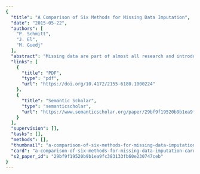 ```yaml
---
{
  "title": "A Comparison of Six Methods for Missing Data Imputation",
  "date": "2015-05-22",
  "authors": [
    "P. Schmitt",
    "J. El",
    "M. Guedj"
  ],
  "abstract": "Missing data are part of almost all research and introduce an element of ambiguity into data analysis. It follows that we need to consider them appropriately in order to provide an efficient and valid analysis. In the present study, we compare 6 different imputation methods: Mean, K-nearest neighbors (KNN), fuzzy K-means (FKM), singular value decomposition (SVD), bayesian principal component analysis (bPCA) and multiple imputations by chained equations (MICE). Comparison was performed on four real datasets of various sizes (from 4 to 65 variables), under a missing completely at random (MCAR) assumption, and based on four evaluation criteria: Root mean squared error (RMSE), unsupervised classification error (UCE), supervised classification error (SCE) and execution time. Our results suggest that bPCA and FKM are two imputation methods of interest which deserve further consideration in practice.",
  "links": [
    {
      "title": "PDF",
      "type": "pdf",
      "url": "https://doi.org/10.4172/2155-6180.1000224"
    },
    {
      "title": "Semantic Scholar",
      "type": "semanticscholar",
      "url": "https://www.semanticscholar.org/paper/29bf9f19520b9b1ea9fc383133fb60e230747ceb"
    }
  ],
  "supervision": [],
  "tasks": [],
  "methods": [],
  "thumbnail": "a-comparison-of-six-methods-for-missing-data-imputation-thumb.jpg",
  "card": "a-comparison-of-six-methods-for-missing-data-imputation-card.jpg",
  "s2_paper_id": "29bf9f19520b9b1ea9fc383133fb60e230747ceb"
}
---
```


